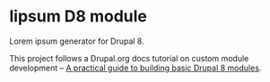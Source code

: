 # lipsum D8 module

Lorem ipsum generator for Drupal 8.

This project follows a Drupal.org docs tutorial on custom module development – [A practical guide to building basic Drupal 8 modules](https://www.drupal.org/docs/8/creating-custom-modules/a-practical-guide-to-building-basic-drupal-8-modules).
